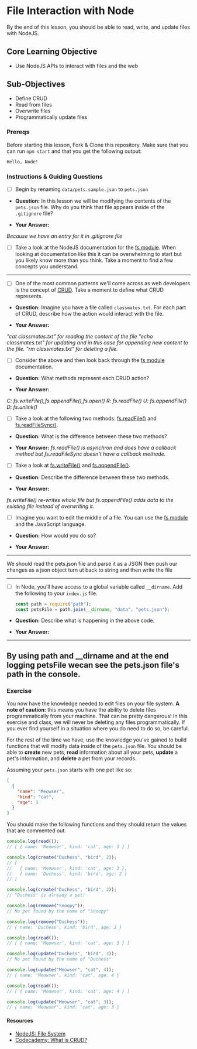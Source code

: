 # File Interaction with Node

By the end of this lesson, you should be able to read, write, and update files with NodeJS.

## Core Learning Objective

- Use NodeJS APIs to interact with files and the web

## Sub-Objectives

- Define CRUD
- Read from files
- Overwrite files
- Programmatically update files

### Prereqs

Before starting this lesson, Fork & Clone this repository. Make sure that you can run `npm start` and that you get the following output:

```
Hello, Node!
```

### Instructions & Guiding Questions

- [ ] Begin by renaming `data/pets.sample.json` to `pets.json`

* **Question:** In this lesson we will be modifying the contents of the `pets.json` file. Why do you think that file appears inside of the `.gitignore` file?

* **Your Answer:**

_Because we have an entry for it in .gitignore file_

- [ ] Take a look at the NodeJS documentation for the [fs module](https://nodejs.org/api/fs.html). When looking at documentation like this it can be overwhelming to start but you likely know more than you think. Take a moment to find a few concepts you understand.

---

- [ ] One of the most common patterns we'll come across as web developers is the concept of [CRUD](https://www.codecademy.com/articles/what-is-crud). Take a moment to define what CRUD represents.

* **Question:** Imagine you have a file called `classmates.txt`. For each part of CRUD, describe how the action would interact with the file.

* **Your Answer:**

_"cat classmates.txt" for reading the content of the file_
_"echo classmates.txt" for updating and in this case for appending new content to the file._
_"rm classmates.txt" for deleting a file._

- [ ] Consider the above and then look back through the [fs module](https://nodejs.org/api/fs.html) documentation.

* **Question:** What methods represent each CRUD action?

* **Your Answer:**

_C: fs.writeFile(),fs.appendFile(),fs.open()_
_R: fs.readFile()_
_U: fs.appendFile()_
_D: fs.unlink()_

- [ ] Take a look at the following two methods: [fs.readFile()](https://nodejs.org/api/fs.html#fs_fs_readfile_path_options_callback) and [fs.readFileSync()](https://nodejs.org/api/fs.html#fs_fs_readfilesync_path_options).

* **Question:** What is the difference between these two methods?

* **Your Answer:**
  _fs.readFile() is asynchron and does have a callback method but fs.readFileSync doesn't have a callback methode._

- [ ] Take a look at [fs.writeFile()](https://nodejs.org/api/fs.html#fs_fs_writefile_file_data_options_callback) and [fs.appendFile()](https://nodejs.org/api/fs.html#fs_fs_appendfile_path_data_options_callback).

* **Question:** Describe the difference between these two methods.

* **Your Answer:**

_fs.writeFile() re-writes whole file but fs.appendFile() adds data to the existing file instead of overwriting it._

- [ ] Imagine you want to edit the middle of a file. You can use the [fs module](https://nodejs.org/api/fs.html) and the JavaScript language.

* **Question:** How would you do so?

* **Your Answer:**

---

We should read the pets.json file and parse it as a JSON then push our changes as a json object turn ut back to string and then write the file

---

- [ ] In Node, you'll have access to a global variable called `__dirname`. Add the following to your `index.js` file.
  ```js
  const path = require("path");
  const petsFile = path.join(__dirname, "data", "pets.json");
  ```

* **Question:** Describe what is happening in the above code.

* **Your Answer:**

---

## By using path and \_\_dirname and at the end logging petsFile wecan see the pets.json file's path in the console.

### Exercise

You now have the knowledge needed to edit files on your file system. **A note of caution:** this means you have the ability to delete files programmatically from your machine. That can be pretty dangerous! In this exercise and class, we will never be deleting any files programmatically. If you ever find yourself in a situation where you do need to do so, be careful.

For the rest of the time we have, use the knowledge you've gained to build functions that will modify data inside of the `pets.json` file. You should be able to **create** new pets, **read** information about all your pets, **update** a pet's information, and **delete** a pet from your records.

Assuming your `pets.json` starts with one pet like so:

```json
[
  {
    "name": "Meowser",
    "kind": "cat",
    "age": 3
  }
]
```

You should make the following functions and they should return the values that are commented out.

```js
console.log(read());
// [ { name: 'Meowser', kind: 'cat', age: 3 } ]

console.log(create("Duchess", "bird", 2));
// [
//   { name: 'Meowser', kind: 'cat', age: 3 },
//   { name: 'Duchess', kind: 'bird', age: 2 }
// ]

console.log(create("Duchess", "bird", 2));
// "Duchess" is already a pet!

console.log(remove("Snoopy"));
// No pet found by the name of "Snoopy"

console.log(remove("Duchess"));
// { name: 'Duchess', kind: 'bird', age: 2 }

console.log(read());
// [ { name: 'Meowser', kind: 'cat', age: 3 } ]

console.log(update("Duchess", "bird", 3));
// No pet found by the name of "Duchess"

console.log(update("Meowser", "cat", 4));
// { name: 'Meowser', kind: 'cat', age: 4 }

console.log(read());
// [ { name: 'Meowser', kind: 'cat', age: 4 } ]

console.log(update("Meowser", "cat", 3));
// { name: 'Meowser', kind: 'cat', age: 3 }
```

#### Resources

- [NodeJS: File System](https://nodejs.org/api/fs.html)
- [Codecademy: What is CRUD?](https://www.codecademy.com/articles/what-is-crud)
